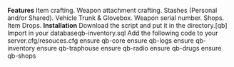 **Features**
Item crafting.
Weapon attachment crafting.
Stashes (Personal and/or Shared).
Vehicle Trunk & Glovebox.
Weapon serial number.
Shops.
Item Drops.
**Installation**
Download the script and put it in the directory.[qb]
Import in your databaseqb-inventory.sql
Add the following code to your server.cfg/resouces.cfg
ensure qb-core
ensure qb-logs
ensure qb-inventory
ensure qb-traphouse
ensure qb-radio
ensure qb-drugs
ensure qb-shops

